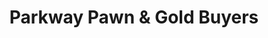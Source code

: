 ---
title: "Parkway Pawn & Gold Buyers"
url: /woodbridge/parkway-pawn-and-gold-buyers/
shop: pawnbroker
---